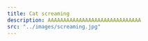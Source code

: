 ```yaml
---
title: Cat screaming
description: AAAAAAAAAAAAAAAAAAAAAAAAAAAAAA
src: "../images/screaming.jpg"
---
```

